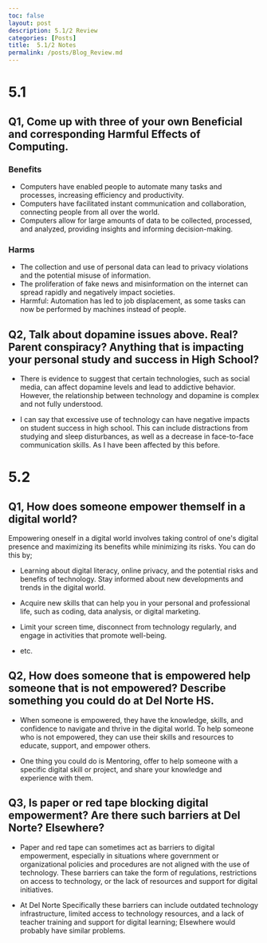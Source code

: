```yaml
---
toc: false
layout: post
description: 5.1/2 Review
categories: [Posts]
title:  5.1/2 Notes
permalink: /posts/Blog_Review.md
---
```


# 5.1

## Q1, Come up with three of your own Beneficial and corresponding Harmful Effects of Computing.

### Benefits

- Computers have enabled people to automate many tasks and processes, increasing efficiency and productivity.
- Computers have facilitated instant communication and collaboration, connecting people from all over the world.
- Computers allow for large amounts of data to be collected, processed, and analyzed, providing insights and informing decision-making.

### Harms

-  The collection and use of personal data can lead to privacy violations and the potential misuse of information.
-  The proliferation of fake news and misinformation on the internet can spread rapidly and negatively impact societies.
- Harmful: Automation has led to job displacement, as some tasks can now be performed by machines instead of people.

## Q2, Talk about dopamine issues above. Real? Parent conspiracy? Anything that is impacting your personal study and success in High School?

-  There is evidence to suggest that certain technologies, such as social media, can affect dopamine levels and lead to addictive behavior. However, the relationship between technology and dopamine is complex and not fully understood.

- I can say that excessive use of technology can have negative impacts on student success in high school. This can include distractions from studying and sleep disturbances, as well as a decrease in face-to-face communication skills. As I have been affected by this before.

# 5.2

## Q1, How does someone empower themself in a digital world?

Empowering oneself in a digital world involves taking control of one's digital presence and maximizing its benefits while minimizing its risks. You can do this by;

- Learning about digital literacy, online privacy, and the potential risks and benefits of technology. Stay informed about new developments and trends in the digital world.

- Acquire new skills that can help you in your personal and professional life, such as coding, data analysis, or digital marketing.

- Limit your screen time, disconnect from technology regularly, and engage in activities that promote well-being.

- etc.

## Q2, How does someone that is empowered help someone that is not empowered? Describe something you could do at Del Norte HS.

- When someone is empowered, they have the knowledge, skills, and confidence to navigate and thrive in the digital world. To help someone who is not empowered, they can use their skills and resources to educate, support, and empower others.

- One thing you could do is Mentoring, offer to help someone with a specific digital skill or project, and share your knowledge and experience with them.

## Q3, Is paper or red tape blocking digital empowerment? Are there such barriers at Del Norte? Elsewhere?

- Paper and red tape can sometimes act as barriers to digital empowerment, especially in situations where government or organizational policies and procedures are not aligned with the use of technology. These barriers can take the form of regulations, restrictions on access to technology, or the lack of resources and support for digital initiatives.

- At Del Norte Specifically these barriers can include outdated technology infrastructure, limited access to technology resources, and a lack of teacher training and support for digital learning; Elsewhere would probably have similar problems.

